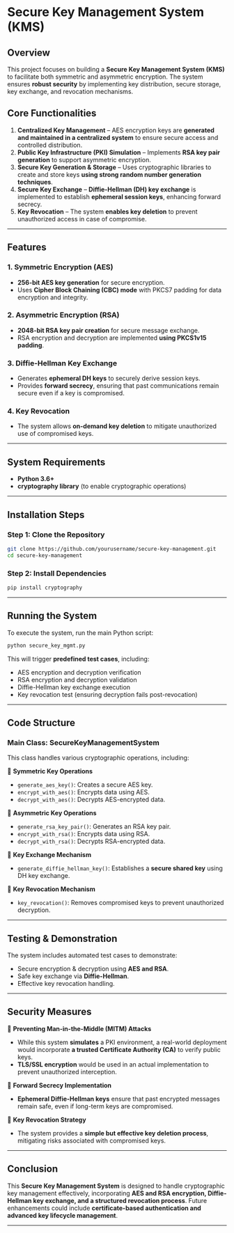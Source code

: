 # Secure Key Management System (KMS)

## Overview  
This project focuses on building a **Secure Key Management System (KMS)** to facilitate both symmetric and asymmetric encryption. The system ensures **robust security** by implementing key distribution, secure storage, key exchange, and revocation mechanisms.  

## Core Functionalities  
1. **Centralized Key Management** – AES encryption keys are **generated and maintained in a centralized system** to ensure secure access and controlled distribution.  
2. **Public Key Infrastructure (PKI) Simulation** – Implements **RSA key pair generation** to support asymmetric encryption.  
3. **Secure Key Generation & Storage** – Uses cryptographic libraries to create and store keys **using strong random number generation techniques**.  
4. **Secure Key Exchange** – **Diffie-Hellman (DH) key exchange** is implemented to establish **ephemeral session keys**, enhancing forward secrecy.  
5. **Key Revocation** – The system **enables key deletion** to prevent unauthorized access in case of compromise.  

---

## Features  

### **1. Symmetric Encryption (AES)**  
- **256-bit AES key generation** for secure encryption.  
- Uses **Cipher Block Chaining (CBC) mode** with PKCS7 padding for data encryption and integrity.  

### **2. Asymmetric Encryption (RSA)**  
- **2048-bit RSA key pair creation** for secure message exchange.  
- RSA encryption and decryption are implemented **using PKCS1v15 padding**.  

### **3. Diffie-Hellman Key Exchange**  
- Generates **ephemeral DH keys** to securely derive session keys.  
- Provides **forward secrecy**, ensuring that past communications remain secure even if a key is compromised.  

### **4. Key Revocation**  
- The system allows **on-demand key deletion** to mitigate unauthorized use of compromised keys.  

---

## System Requirements  
- **Python 3.6+**  
- **cryptography library** (to enable cryptographic operations)  

---

## Installation Steps  

### **Step 1: Clone the Repository**  
```bash
git clone https://github.com/yourusername/secure-key-management.git
cd secure-key-management
```  

### **Step 2: Install Dependencies**  
```bash
pip install cryptography
```  

---

## Running the System  

To execute the system, run the main Python script:  

```bash
python secure_key_mgmt.py
```  

This will trigger **predefined test cases**, including:  
 - AES encryption and decryption verification  
 - RSA encryption and decryption validation  
 - Diffie-Hellman key exchange execution  
 - Key revocation test (ensuring decryption fails post-revocation)  

---

## Code Structure  

### **Main Class: SecureKeyManagementSystem**  
This class handles various cryptographic operations, including:  

🔹 **Symmetric Key Operations**  
- `generate_aes_key()`: Creates a secure AES key.  
- `encrypt_with_aes()`: Encrypts data using AES.  
- `decrypt_with_aes()`: Decrypts AES-encrypted data.  

🔹 **Asymmetric Key Operations**  
- `generate_rsa_key_pair()`: Generates an RSA key pair.  
- `encrypt_with_rsa()`: Encrypts data using RSA.  
- `decrypt_with_rsa()`: Decrypts RSA-encrypted data.  

🔹 **Key Exchange Mechanism**  
- `generate_diffie_hellman_key()`: Establishes a **secure shared key** using DH key exchange.  

🔹 **Key Revocation Mechanism**  
- `key_revocation()`: Removes compromised keys to prevent unauthorized decryption.  

---

## Testing & Demonstration  

The system includes automated test cases to demonstrate:  
- Secure encryption & decryption using **AES and RSA**.  
- Safe key exchange via **Diffie-Hellman**.  
- Effective key revocation handling.  

---

## Security Measures  

🔹 **Preventing Man-in-the-Middle (MITM) Attacks**  
- While this system **simulates** a PKI environment, a real-world deployment would incorporate **a trusted Certificate Authority (CA)** to verify public keys.  
- **TLS/SSL encryption** would be used in an actual implementation to prevent unauthorized interception.  

🔹 **Forward Secrecy Implementation**  
- **Ephemeral Diffie-Hellman keys** ensure that past encrypted messages remain safe, even if long-term keys are compromised.  

🔹 **Key Revocation Strategy**  
- The system provides a **simple but effective key deletion process**, mitigating risks associated with compromised keys.  

---

## Conclusion  
This **Secure Key Management System** is designed to handle cryptographic key management effectively, incorporating **AES and RSA encryption, Diffie-Hellman key exchange, and a structured revocation process**. Future enhancements could include **certificate-based authentication and advanced key lifecycle management**.  

---

